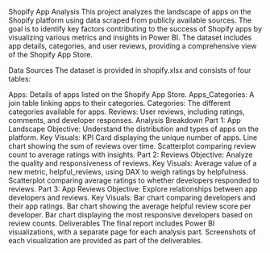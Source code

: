 Shopify App Analysis
This project analyzes the landscape of apps on the Shopify platform using data scraped from publicly available sources. The goal is to identify key factors contributing to the success of Shopify apps by visualizing various metrics and insights in Power BI. The dataset includes app details, categories, and user reviews, providing a comprehensive view of the Shopify App Store.

Data Sources
The dataset is provided in shopify.xlsx and consists of four tables:

Apps: Details of apps listed on the Shopify App Store.
Apps_Categories: A join table linking apps to their categories.
Categories: The different categories available for apps.
Reviews: User reviews, including ratings, comments, and developer responses.
Analysis Breakdown
Part 1: App Landscape
Objective: Understand the distribution and types of apps on the platform.
Key Visuals:
KPI Card displaying the unique number of apps.
Line chart showing the sum of reviews over time.
Scatterplot comparing review count to average ratings with insights.
Part 2: Reviews
Objective: Analyze the quality and responsiveness of reviews.
Key Visuals:
Average value of a new metric, helpful_reviews, using DAX to weigh ratings by helpfulness.
Scatterplot comparing average ratings to whether developers responded to reviews.
Part 3: App Reviews
Objective: Explore relationships between app developers and reviews.
Key Visuals:
Bar chart comparing developers and their app ratings.
Bar chart showing the average helpful review score per developer.
Bar chart displaying the most responsive developers based on review counts.
Deliverables
The final report includes Power BI visualizations, with a separate page for each analysis part. Screenshots of each visualization are provided as part of the deliverables.
